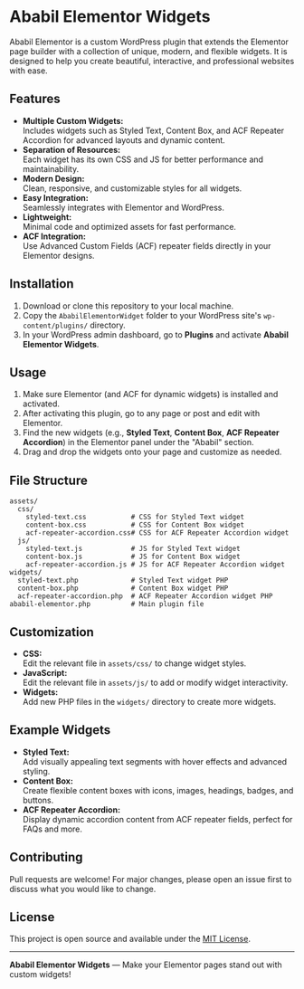 # Ababil Elementor Widgets

Ababil Elementor is a custom WordPress plugin that extends the Elementor page builder with a collection of unique, modern, and flexible widgets. It is designed to help you create beautiful, interactive, and professional websites with ease.

## Features

- **Multiple Custom Widgets:**  
  Includes widgets such as Styled Text, Content Box, and ACF Repeater Accordion for advanced layouts and dynamic content.
- **Separation of Resources:**  
  Each widget has its own CSS and JS for better performance and maintainability.
- **Modern Design:**  
  Clean, responsive, and customizable styles for all widgets.
- **Easy Integration:**  
  Seamlessly integrates with Elementor and WordPress.
- **Lightweight:**  
  Minimal code and optimized assets for fast performance.
- **ACF Integration:**  
  Use Advanced Custom Fields (ACF) repeater fields directly in your Elementor designs.

## Installation

1. Download or clone this repository to your local machine.
2. Copy the `AbabilElementorWidget` folder to your WordPress site's `wp-content/plugins/` directory.
3. In your WordPress admin dashboard, go to **Plugins** and activate **Ababil Elementor Widgets**.

## Usage

1. Make sure Elementor (and ACF for dynamic widgets) is installed and activated.
2. After activating this plugin, go to any page or post and edit with Elementor.
3. Find the new widgets (e.g., **Styled Text**, **Content Box**, **ACF Repeater Accordion**) in the Elementor panel under the "Ababil" section.
4. Drag and drop the widgets onto your page and customize as needed.

## File Structure

```
assets/
  css/
    styled-text.css           # CSS for Styled Text widget
    content-box.css           # CSS for Content Box widget
    acf-repeater-accordion.css# CSS for ACF Repeater Accordion widget
  js/
    styled-text.js            # JS for Styled Text widget
    content-box.js            # JS for Content Box widget
    acf-repeater-accordion.js # JS for ACF Repeater Accordion widget
widgets/
  styled-text.php             # Styled Text widget PHP
  content-box.php             # Content Box widget PHP
  acf-repeater-accordion.php  # ACF Repeater Accordion widget PHP
ababil-elementor.php          # Main plugin file
```

## Customization

- **CSS:**  
  Edit the relevant file in `assets/css/` to change widget styles.
- **JavaScript:**  
  Edit the relevant file in `assets/js/` to add or modify widget interactivity.
- **Widgets:**  
  Add new PHP files in the `widgets/` directory to create more widgets.

## Example Widgets

- **Styled Text:**  
  Add visually appealing text segments with hover effects and advanced styling.
- **Content Box:**  
  Create flexible content boxes with icons, images, headings, badges, and buttons.
- **ACF Repeater Accordion:**  
  Display dynamic accordion content from ACF repeater fields, perfect for FAQs and more.

## Contributing

Pull requests are welcome! For major changes, please open an issue first to discuss what you would like to change.

## License

This project is open source and available under the [MIT License](LICENSE).

---

**Ababil Elementor Widgets** — Make your Elementor pages stand out with custom widgets!
